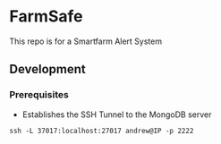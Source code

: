 # FarmSafe
This repo is for a Smartfarm Alert System

## Development
### Prerequisites
- Establishes the SSH Tunnel to the MongoDB server
```
ssh -L 37017:localhost:27017 andrew@IP -p 2222
```

